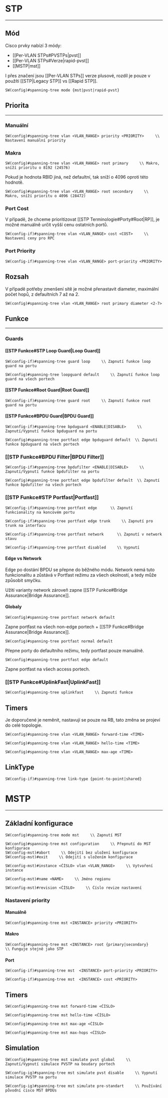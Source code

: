 # STP
---

## Mód

Cisco prvky nabízí 3 módy:
- [[Per-VLAN STPs#PVSTPs|pvst]]
- [[Per-VLAN STPs#Verze|rapid-pvst]]
- [[MSTP|mst]]

I přes značení jsou [[Per-VLAN STPs]] verze plusové, rozdíl je pouze v použítí [[STP|Legacy STP]] vs [[Rapid STP]].

```
SW(config)#spanning-tree mode {mst|pvst|rapid-pvst}
```

## Priorita
---

### Manuální

```
SW(config)#spanning-tree vlan <VLAN_RANGE> priority <PRIORITY>     \\ Nastavení manuální priority
```

### Makra

```
SW(config)#spanning-tree vlan <VLAN_RANGE> root primary     \\ Makro, sníží prioritu o 8192 (24576)
```

Pokud je hodnota RBID jiná, než defaultní, tak sníží o 4096 oproti této hodnotě.

```
SW(config)#spanning-tree vlan <VLAN_RANGE> root secondary     \\ Makro, sníží prioritu o 4096 (28472)
```


### Port Cost

V případě, že chceme prioritizovat [[STP Terminologie#Porty#Root|RP]], je možné manuálně určit vyšší cenu ostatních portů.

```
SW(config-if)#spanning-tree vlan <VLAN_RANGE> cost <COST>     \\ Nastavení ceny pro RPC
```

### Port Priority

```
SW(config-if)#spanning-tree vlan <VLAN_RANGE> port-priority <PRIORITY>    
```

## Rozsah

V případě potřeby zmenšení sítě je možné přenastavit diameter, maximální počet hopů, z defaultních 7 až na 2.

```
SW(config)#spanning-tree vlan <VLAN_RANGE> root primary diameter <2-7>   
```

## Funkce
---

### Guards

#### [[STP Funkce#STP Loop Guard|Loop Guard]]

```
SW(config-if)#spanning-tree guard loop     \\ Zapnutí funkce loop guard na portu
```

```
SW(config)#spanning-tree loopguard default     \\ Zapnutí funkce loop guard na všech portech
```

#### [[STP Funkce#Root Guard|Root Guard]]

```
SW(config-if)#spanning-tree guard root     \\ Zapnutí funkce root guard na portu
```

#### [[STP Funkce#BPDU Guard|BPDU Guard]]

```
SW(config-if)#spanning-tree bpduguard <ENABLE|DISABLE>     \\ Zapnutí/Vypnutí funkce bpduguard na portu
```

```
SW(config)#spanning-tree portfast edge bpduguard default  \\ Zapnutí funkce bpduguard na všech portech
```

### [[STP Funkce#BPDU Filter|BPDU Filter]]

```
SW(config-if)#spanning-tree bpdufilter <ENABLE|DISABLE>     \\ Zapnutí/Vypnutí funkce bpdufilter na portu
```

```
SW(config)#spanning-tree portfast edge bpdufilter default  \\ Zapnutí funkce bpdufilter na všech portech
```

### [[STP Funkce#STP Portfast|Portfast]]

```
SW(config-if)#spanning-tree portfast edge      \\ Zapnutí funkcionality na koncovém portu
```

```
SW(config-if)#spanning-tree portfast edge trunk     \\ Zapnutí pro trunk na interfacu
```

```
SW(config-if)#spanning-tree portfast network      \\ Zapnutí v network stavu
```

```
SW(config-if)#spanning-tree portfast disabled     \\ Vypnutí
```

#### Edge vs Network

Edge po dostání BPDU se přepne do běžného módu.
Network nemá tuto funkcionalitu a zůstává v Portfast režimu za všech okolností, a tedy může způsobit smyčku.

Užití varianty network zároveň zapne [[STP Funkce#Bridge Assurance|Bridge Assurance]].

#### Globaly

```
SW(config)#spanning-tree portfast network default
```

Zapne portfast na všech non-edge portech + [[STP Funkce#Bridge Assurance|Bridge Assurance]].

```
SW(config)#spanning-tree portfast normal default 
```

Přepne porty do defaultního režimu, tedy portfast pouze manuálně.

```
SW(config)#spanning-tree portfast edge default
```

Zapne portfast na všech access portech.

### [[STP Funkce#UplinkFast|UplinkFast]]

```
SW(config)#spanning-tree uplinkfast     \\ Zapnutí funkce
```

## Timers

Je doporučené je neměnit, nastavují se pouze na RB, tato změna se projeví do celé topologie.

```
SW(config)#spanning-tree vlan <VLAN_RANGE> forward-time <TIME>
```

```
SW(config)#spanning-tree vlan <VLAN_RANGE> hello-time <TIME>
```

```
SW(config)#spanning-tree vlan <VLAN_RANGE> max-age <TIME>
```

## LinkType

```
SW(config-if)#spanning-tree link-type {point-to-point|shared}
```

# MSTP
---

## Základní konfigurace

```
SW(config)#spanning-tree mode mst     \\ Zapnutí MST
```

```
SW(config)#spanning-tree mst configuration     \\ Přepnutí do MST konfigurace
SW(config-mst)#abort     \\ Odejití bez uložení konfigurace
SW(config-mst)#exit     \\ Odejití s uložením konfigurace
```

```
SW(config-mst)#instance <ČÍSLO> vlan <VLAN_RANGE>     \\ Vytvoření instance
```

```
SW(config-mst)#name <NAME>     \\ Jméno regionu
```

```
SW(config-mst)#revision <ČÍSLO>     \\ Číslo revize nastavení
```

### Nastavení priority

#### Manuálně

```
SW(config)#spanning-tree mst <INSTANCE> priority <PRIORITY>
```

#### Makro

```
SW(config)#spanning-tree mst <INSTANCE> root {primary|secondary}     \\ Funguje stejně jako STP
```

#### Port

```
SW(config-if)#spanning-tree mst  <INSTANCE> port-priority <PRIORITY>    
```

```
SW(config-if)#spanning-tree mst  <INSTANCE> cost <PRIORITY>    
```

## Timers

```
SW(config)#spanning-tree mst forward-time <ČÍSLO>
```

```
SW(config)#spanning-tree mst hello-time <ČÍSLO>
```

```
SW(config)#spanning-tree mst max-age <ČÍSLO>
```

```
SW(config)#spanning-tree mst max-hops <ČÍSLO>
```

## Simulation

```
SW(config)#spanning-tree mst simulate pvst global     \\ Zapnutí/Vypnutí simulace PVSTP na boudary portech
```

```
SW(config-ig)#spanning-tree mst simulate pvst disable     \\ Vypnutí simulace PVSTP na portu
```

```
SW(config-ig)#spanning-tree mst simulate pre-standart     \\ Používání původní cisco MST BPDUs
```
